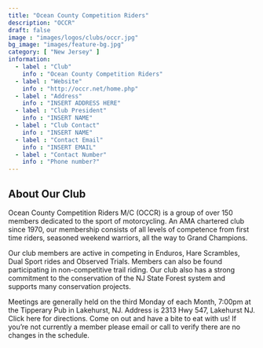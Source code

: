 ```yaml
---
title: "Ocean County Competition Riders"
description: "OCCR"
draft: false
image : "images/logos/clubs/occr.jpg"
bg_image: "images/feature-bg.jpg"
category: [ "New Jersey" ]
information:
  - label : "Club"
    info : "Ocean County Competition Riders"
  - label : "Website"
    info : "http://occr.net/home.php"
  - label : "Address"
    info : "INSERT ADDRESS HERE"
  - label : "Club President"
    info : "INSERT NAME"
  - label : "Club Contact"
    info : "INSERT NAME"
  - label : "Contact Email"
    info : "INSERT EMAIL"
  - label : "Contact Number"
    info : "Phone number?"
---
```


## About Our Club

Ocean County Competition Riders M/C (OCCR) is a group of over 150 members dedicated to the sport of motorcycling. An AMA chartered club since 1970, our membership consists of all levels of competence from first time riders, seasoned weekend warriors, all the way to Grand Champions. 

Our club members are active in competing in Enduros, Hare Scrambles, Dual Sport rides and Observed Trials. Members can also be found participating in non-competitive trail riding. Our club also has a strong commitment to the conservation of the NJ State Forest system and supports many conservation projects.

Meetings are generally held on the third Monday of each Month, 7:00pm at the Tipperary Pub in Lakehurst, NJ.
Address is 2313 Hwy 547, Lakehurst NJ. Click here for directions. Come on out and have a bite to eat with us! If you’re not currently a member please email or call to verify there are no changes in the schedule.
